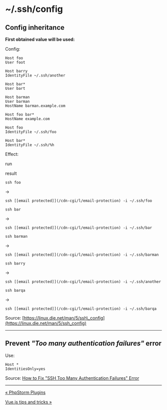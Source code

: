 # ~/.ssh/config

Config inheritance
------------------

**First obtained value will be used:**

Config:

    Host foo
    User foot

    Host barry
    IdentityFile ~/.ssh/another

    Host bar*
    User bart

    Host barman
    User barman
    HostName barman.example.com

    Host foo bar*
    HostName example.com

    Host foo
    IdentityFile ~/.ssh/foo

    Host bar*
    IdentityFile ~/.ssh/%h

Effect:

run

result

`ssh foo`

→

`ssh [[email protected]](/cdn-cgi/l/email-protection) -i ~/.ssh/foo`

`ssh bar`

→

`ssh [[email protected]](/cdn-cgi/l/email-protection) -i ~/.ssh/bar`

`ssh barman`

→

`ssh [[email protected]](/cdn-cgi/l/email-protection) -i ~/.ssh/barman`

`ssh barry`

→

`ssh [[email protected]](/cdn-cgi/l/email-protection) -i ~/.ssh/another`

`ssh barqa`

→

`ssh [[email protected]](/cdn-cgi/l/email-protection) -i ~/.ssh/barqa`

Source: [https://linux.die.net/man/5/ssh\_config](https://linux.die.net/man/5/ssh_config)

* * *

Prevent **_"Too many authentication failures"_** error
------------------------------------------------------

Use:

    Host *
    IdentitiesOnly=yes

Source: [How to Fix "SSH Too Many Authentication Failures" Error](https://www.tecmint.com/fix-ssh-too-many-authentication-failures-error/)

* * *

[« PhpStorm Plugins](phpstorm-plugins.html)

[Vue.js tips and tricks »](vue-js-tips-and-tricks.html)


